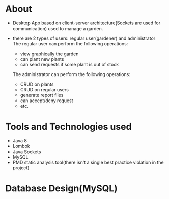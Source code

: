 # About

- Desktop App based on client-server architecture(Sockets are used for communication) used to manage a garden.
- there are 2 types of users: regular user(gardener) and administrator  
	The regular user can perform the following operations:
	- view graphically the garden
	- can plant new plants 
	- can send requests if some plant is out of stock
	
	The administrator can perform the following operations:
	- CRUD on plants 
	- CRUD on regular users
	- generate report files	
	- can accept/deny request
	- etc.
# Tools and Technologies used
- Java 8
- Lombok
- Java Sockets
- MySQL
- PMD static analysis tool(there isn't a single best practice violation in the project)

# Database Design(MySQL)
